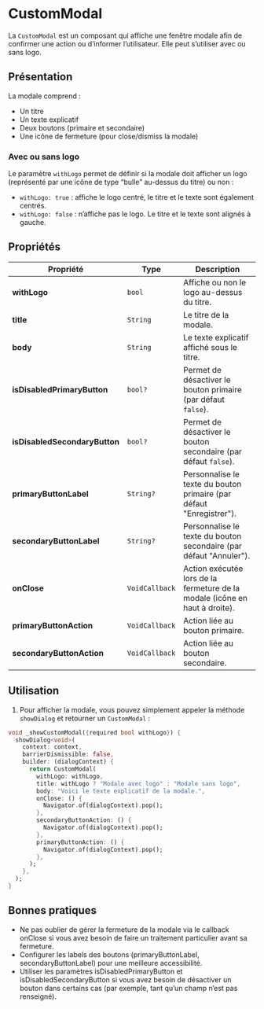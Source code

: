 # CustomModal

La `CustomModal` est un composant qui affiche une fenêtre modale afin de confirmer une action ou d’informer l’utilisateur. Elle peut s’utiliser avec ou sans logo.

## Présentation

La modale comprend :
- Un titre
- Un texte explicatif
- Deux boutons (primaire et secondaire)
- Une icône de fermeture (pour close/dismiss la modale)

### Avec ou sans logo
Le paramètre `withLogo` permet de définir si la modale doit afficher un logo (représenté par une icône de type “bulle” au-dessus du titre) ou non :
- `withLogo: true` : affiche le logo centré, le titre et le texte sont également centrés.
- `withLogo: false` : n’affiche pas le logo. Le titre et le texte sont alignés à gauche.

## Propriétés

| Propriété                  | Type         | Description                                                                                       |
|---------------------------|-------------|---------------------------------------------------------------------------------------------------|
| **withLogo**              | `bool`      | Affiche ou non le logo au-dessus du titre.                                                        |
| **title**                 | `String`    | Le titre de la modale.                                                                            |
| **body**                  | `String`    | Le texte explicatif affiché sous le titre.                                                        |
| **isDisabledPrimaryButton**   | `bool?`   | Permet de désactiver le bouton primaire (par défaut `false`).                                     |
| **isDisabledSecondaryButton** | `bool?`   | Permet de désactiver le bouton secondaire (par défaut `false`).                                   |
| **primaryButtonLabel**    | `String?`   | Personnalise le texte du bouton primaire (par défaut "Enregistrer").                              |
| **secondaryButtonLabel**  | `String?`   | Personnalise le texte du bouton secondaire (par défaut "Annuler").                                |
| **onClose**               | `VoidCallback` | Action exécutée lors de la fermeture de la modale (icône en haut à droite).                       |
| **primaryButtonAction**   | `VoidCallback` | Action liée au bouton primaire.                                                                   |
| **secondaryButtonAction** | `VoidCallback` | Action liée au bouton secondaire.                                                                 |

## Utilisation

1. Pour afficher la modale, vous pouvez simplement appeler la méthode `showDialog` et retourner un `CustomModal` :

```dart
void _showCustomModal({required bool withLogo}) {
  showDialog<void>(
    context: context,
    barrierDismissible: false,
    builder: (dialogContext) {
      return CustomModal(
        withLogo: withLogo,
        title: withLogo ? "Modale avec logo" : "Modale sans logo",
        body: "Voici le texte explicatif de la modale.",
        onClose: () {
          Navigator.of(dialogContext).pop();
        },
        secondaryButtonAction: () {
          Navigator.of(dialogContext).pop();
        },
        primaryButtonAction: () {
          Navigator.of(dialogContext).pop();
        },
      );
    },
  );
}
```


## Bonnes pratiques
 - Ne pas oublier de gérer la fermeture de la modale via le callback onClose si vous avez besoin de faire un traitement particulier avant sa fermeture.
 - Configurer les labels des boutons (primaryButtonLabel, secondaryButtonLabel) pour une meilleure accessibilité.
 - Utiliser les paramètres isDisabledPrimaryButton et isDisabledSecondaryButton si vous avez besoin de désactiver un bouton dans certains cas (par exemple, tant qu’un champ n’est pas renseigné).